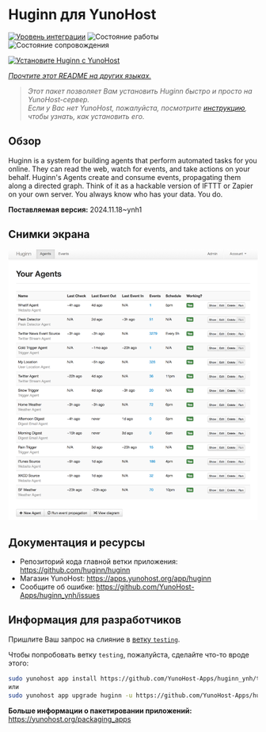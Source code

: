 <!--
Важно: этот README был автоматически сгенерирован <https://github.com/YunoHost/apps/tree/master/tools/readme_generator>
Он НЕ ДОЛЖЕН редактироваться вручную.
-->

# Huginn для YunoHost

[![Уровень интеграции](https://apps.yunohost.org/badge/integration/huginn)](https://ci-apps.yunohost.org/ci/apps/huginn/)
![Состояние работы](https://apps.yunohost.org/badge/state/huginn)
![Состояние сопровождения](https://apps.yunohost.org/badge/maintained/huginn)

[![Установите Huginn с YunoHost](https://install-app.yunohost.org/install-with-yunohost.svg)](https://install-app.yunohost.org/?app=huginn)

*[Прочтите этот README на других языках.](./ALL_README.md)*

> *Этот пакет позволяет Вам установить Huginn быстро и просто на YunoHost-сервер.*  
> *Если у Вас нет YunoHost, пожалуйста, посмотрите [инструкцию](https://yunohost.org/install), чтобы узнать, как установить его.*

## Обзор

Huginn is a system for building agents that perform automated tasks for you online. They can read the web, watch for events, and take actions on your behalf. Huginn's Agents create and consume events, propagating them along a directed graph. Think of it as a hackable version of IFTTT or Zapier on your own server. You always know who has your data. You do.

**Поставляемая версия:** 2024.11.18~ynh1

## Снимки экрана

![Снимок экрана Huginn](./doc/screenshots/your-agents.png)

## Документация и ресурсы

- Репозиторий кода главной ветки приложения: <https://github.com/huginn/huginn>
- Магазин YunoHost: <https://apps.yunohost.org/app/huginn>
- Сообщите об ошибке: <https://github.com/YunoHost-Apps/huginn_ynh/issues>

## Информация для разработчиков

Пришлите Ваш запрос на слияние в [ветку `testing`](https://github.com/YunoHost-Apps/huginn_ynh/tree/testing).

Чтобы попробовать ветку `testing`, пожалуйста, сделайте что-то вроде этого:

```bash
sudo yunohost app install https://github.com/YunoHost-Apps/huginn_ynh/tree/testing --debug
или
sudo yunohost app upgrade huginn -u https://github.com/YunoHost-Apps/huginn_ynh/tree/testing --debug
```

**Больше информации о пакетировании приложений:** <https://yunohost.org/packaging_apps>
